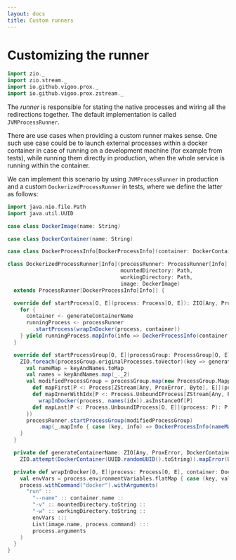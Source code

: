 ```yaml
---
layout: docs
title: Custom runners
---
```


# Customizing the runner

```scala mdoc:invisible
import zio._
import zio.stream._
import io.github.vigoo.prox._
import io.github.vigoo.prox.zstream._
```

The _runner_ is responsible for stating the native processes and wiring all the redirections together. The default
implementation is called `JVMProcessRunner`.

There are use cases when providing a custom runner makes sense. One such use case could be to launch external processes
within a docker container in case of running on a development machine (for example from tests), while running them directly
in production, when the whole service is running within the container.

We can implement this scenario by using `JVMProcessRunner` in production and a custom `DockerizedProcessRunner` in tests,
where we define the latter as follows:

```scala mdoc
import java.nio.file.Path
import java.util.UUID

case class DockerImage(name: String)

case class DockerContainer(name: String)

case class DockerProcessInfo[DockerProcessInfo](container: DockerContainer, dockerProcessInfo: DockerProcessInfo)

class DockerizedProcessRunner[Info](processRunner: ProcessRunner[Info],
                                    mountedDirectory: Path,
                                    workingDirectory: Path,
                                    image: DockerImage)
  extends ProcessRunner[DockerProcessInfo[Info]] {

  override def startProcess[O, E](process: Process[O, E]): ZIO[Any, ProxError, RunningProcess[O, E, DockerProcessInfo[Info]]] = {
    for { 
      container <- generateContainerName
      runningProcess <- processRunner
        .startProcess(wrapInDocker(process, container))
    } yield runningProcess.mapInfo(info => DockerProcessInfo(container, info))
  }

  override def startProcessGroup[O, E](processGroup: ProcessGroup[O, E]): ZIO[Any, ProxError, RunningProcessGroup[O, E, DockerProcessInfo[Info]]] = {
    ZIO.foreach(processGroup.originalProcesses.toVector)(key => generateContainerName.map(c => key -> c)).flatMap { keyAndNames =>
      val nameMap = keyAndNames.toMap 
      val names = keyAndNames.map(_._2)
      val modifiedProcessGroup = processGroup.map(new ProcessGroup.Mapper[O, E] {
        def mapFirst[P <: Process[ZStream[Any, ProxError, Byte], E]](process: P): P = wrapInDocker(process, names.head).asInstanceOf[P]
        def mapInnerWithIdx[P <: Process.UnboundIProcess[ZStream[Any, ProxError, Byte], E]](process: P, idx: Int): P = 
          wrapInDocker(process, names(idx)).asInstanceOf[P]
        def mapLast[P <: Process.UnboundIProcess[O, E]](process: P): P = wrapInDocker(process, names.last).asInstanceOf[P]
      })
      processRunner.startProcessGroup(modifiedProcessGroup)
          .map(_.mapInfo { case (key, info) => DockerProcessInfo(nameMap(key), info) })
    }
  }

  private def generateContainerName: ZIO[Any, ProxError, DockerContainer] =
    ZIO.attempt(DockerContainer(UUID.randomUUID().toString)).mapError(UnknownProxError)

  private def wrapInDocker[O, E](process: Process[O, E], container: DockerContainer): Process[O, E] = {
    val envVars = process.environmentVariables.flatMap { case (key, value) => List("-e", s"$key=$value") }.toList
    process.withCommand("docker").withArguments(
      "run" :: 
        "--name" :: container.name ::
        "-v" :: mountedDirectory.toString :: 
        "-w" :: workingDirectory.toString :: 
        envVars ::: 
        List(image.name, process.command) ::: 
        process.arguments
    )
  }
}
```
